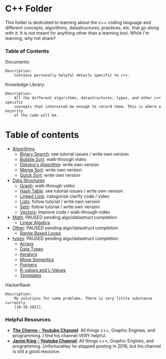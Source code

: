 
C++ Folder 
==========

This folder is dedicated to learning about the c++ coding language and different
concepts, algorithms, datastructures, practices, etc. that go along with it. It 
is not meant for anything other than a learning tool. While I'm learning, why 
not share?


### Table of Contents
Documents:
    
    Description:
        Contains personally helpful details specific to c++.


Knowledge Library:

    Description:
        All the different algorithms, datastructures, types, and other c++ specific
        concepts that interested me enough to record them. This is where a majority
        of the code will be.

Table of contents
=================

   * [Algorithms](/algorithms)
      * [Binary Search](/algorithms/binarySearch):      see tutorial issues / write own version
      * [Bubble Sort](/algorithms/bubbleSort):          walk-through video 
      * [Dijkstra's Algorithm](/algorithms/dijkstra):   write own version
      * [Merge Sort](/algorithms/mergeSort):            write own version
      * [Quick Sort](/algorithms/quickSort):            write own version
   * [Data Structures](/dataStructures)
      * [Graph](/dataStructures/graph):                 walk-through video
      * [Hash Table](/dataStructures/hashtable):        see tutorial issues / write own version
      * [Linked Lists](/dataStructures/linkedList):     catogorize clarify code / video  
      * [Lists](/dataStructures/lists):                 follow tutorial / write own version 
      * [Sets](/dataStructures/sets):                   follow tutorial / write own version  
      * [Vectors](/dataStructures/vectors):             improve code / walk-through video
   * [Math](/math):                                     PAUSED pending algo/datastruct completion
      * [Linear Algebra](/math/linearAlgebra)
   * [Other](/other):                                   PAUSED pending algo/datastruct completion
     * [Range Based Loops](/other/rangeBasedLoops)
   * [types](/types):                                   PAUSED pending algo/datastruct completion
     * [Arrays](/types/arrays)
     * [Data Types](/types/dataTypes)
     * [Iterators](/types/iterators)
     * [Move Semantics](/types/moveSemantics)
     * [Pointers](/types/pointers)
     * [R-values and L-Values](/types/rvalue-lvalue)
     * [Templates](/types/templates)


HackerRank:
    
    Description:
        My solutions for some problems. There is very little substance currently 
        [10-18-2021]. 


### Helpful Resources
* [**The Cherno - Youtube Channel**](https://www.youtube.com/channel/UCQ-W1KE9EYfdxhL6S4twUNw): All things c++, Graphic Engines, and programming. I find his channel VERY helpful. 
* [**Jamie King - Youtube Channel**](https://www.youtube.com/channel/UCda_RJU9-xB0Hswcrjn4SKw): All things c++, Graphic Engines, and programming. Unfortunatley he stopped posting in 2016, but his channel is still a good resource. 


